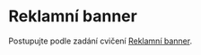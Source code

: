 
# Reklamní banner

Postupujte podle zadání cvičení [Reklamní banner](https://kodim.cz/kurzy/daweb/html-a-css/responzivni-design/cv-responsive#cvresponsive%3Ebanner).
